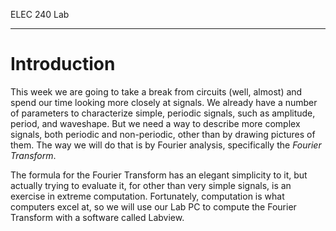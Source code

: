 ELEC 240 Lab

------------------------------------------------------------------------

Introduction
============

This week we are going to take a break from circuits (well, almost) and spend
our time looking more closely at signals. We already have a number of
parameters to characterize simple, periodic signals, such as amplitude, period,
and waveshape. But we need a way to describe more complex signals, both
periodic and non-periodic, other than by drawing pictures of them. The way we
will do that is by Fourier analysis, specifically the *Fourier Transform*.

The formula for the Fourier Transform has an elegant simplicity to it, but
actually trying to evaluate it, for other than very simple signals, is an
exercise in extreme computation. Fortunately, computation is what computers
excel at, so we will use our Lab PC to compute the Fourier Transform with a
software called Labview.
